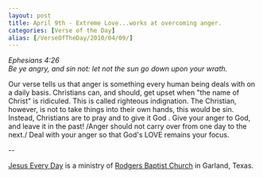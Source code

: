 ```yaml
---
layout: post
title: April 9th - Extreme Love...works at overcoming anger.
categories: [Verse of the Day]
alias: [/VerseOfTheDay/2010/04/09/]
---
```


_Ephesians 4:26  
Be ye angry, and sin not: let not the sun go down upon your wrath._

Our verse tells us that anger is something every human being deals
with on a daily basis. Christians can, and should, get upset when
"the name of Christ" is ridiculed. This is called righteous
indignation. The Christian, however, is not to take things into their
own hands, this would be sin. Instead, Christians are to pray and to
give it God . Give your anger to God, and leave it in the past!
/Anger should not carry over from one day to the next./ Deal with
your anger so that God's LOVE remains your focus.

 --

<a href=http://jesuseveryday.net>Jesus Every Day</a> is a ministry of <a href=http://rodgersbaptist.net>Rodgers Baptist Church</a> in Garland, Texas.
